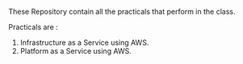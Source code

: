 These Repository contain all the practicals that perform in the class.

Practicals are :
1. Infrastructure as a Service using AWS.
2. Platform as a Service using AWS.
